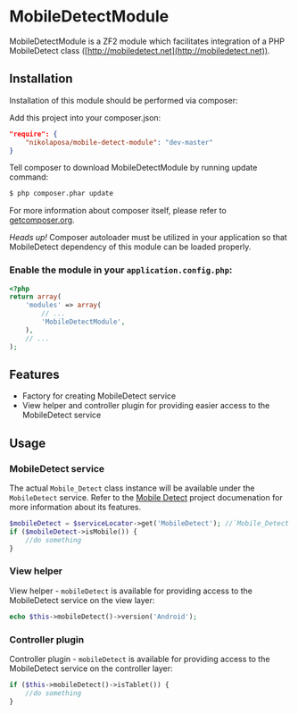 # MobileDetectModule

MobileDetectModule is a ZF2 module which facilitates integration of a PHP MobileDetect class 
([http://mobiledetect.net](http://mobiledetect.net)).

## Installation

Installation of this module should be performed via composer:

Add this project into your composer.json:

```json
"require": {
    "nikolaposa/mobile-detect-module": "dev-master"
}
```

Tell composer to download MobileDetectModule by running update command:

```bash
$ php composer.phar update
```
    
For more information about composer itself, please refer to [getcomposer.org](http://getcomposer.org/).

*Heads up!* Composer autoloader must be utilized in your application so that MobileDetect dependency 
of this module can be loaded properly.

### Enable the module in your `application.config.php`:

```php
<?php
return array(
    'modules' => array(
        // ...
        'MobileDetectModule',
    ),
    // ...
);
```

## Features

* Factory for creating MobileDetect service
* View helper and controller plugin for providing easier access to the MobileDetect service
    
## Usage

### MobileDetect service

The actual `Mobile_Detect` class instance will be available under the `MobileDetect` service. Refer to 
the [Mobile Detect](http://mobiledetect.net/) project documenation for more information about its features.
```php
$mobileDetect = $serviceLocator->get('MobileDetect'); //`Mobile_Detect` class instance
if ($mobileDetect->isMobile()) {
    //do something
}
```

### View helper

View helper - `mobileDetect` is available for providing access to the MobileDetect service on the 
view layer:
```php
echo $this->mobileDetect()->version('Android');
```

### Controller plugin

Controller plugin - `mobileDetect` is available for providing access to the MobileDetect service on 
the controller layer:
```php
if ($this->mobileDetect()->isTablet()) {
    //do something
}
```